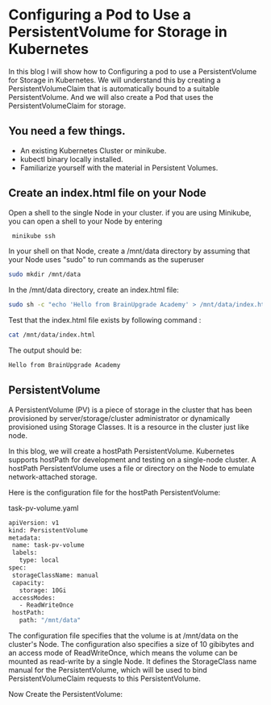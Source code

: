 # Configuring a Pod to Use a PersistentVolume for Storage in Kubernetes

In this blog I will show how to Configuring a pod to use a PersistentVolume for Storage in Kubernetes. We will understand this by creating a PersistentVolumeClaim that is automatically bound to a suitable PersistentVolume. And we will also create a Pod that uses the PersistentVolumeClaim for storage.


## You need a few things.

- An existing Kubernetes Cluster or minikube.
- kubectl binary locally installed.
- Familiarize yourself with the material in Persistent Volumes.

## Create an index.html file on your Node

Open a shell to the single Node in your cluster. if you are using Minikube, you can open a shell to your Node by entering  
```sh
 minikube ssh 
 ```

 In your shell on that Node, create a /mnt/data directory by assuming that your Node uses "sudo" to run commands as the superuser
```sh
sudo mkdir /mnt/data
 ```

 In the /mnt/data directory, create an index.html file:

  ```sh
sudo sh -c "echo 'Hello from BrainUpgrade Academy' > /mnt/data/index.html"
 ```

 Test that the index.html file exists by following command :
```sh
cat /mnt/data/index.html
 ```

 The output should be:

 ```sh
Hello from BrainUpgrade Academy
 ```

## PersistentVolume

A PersistentVolume (PV) is a piece of storage in the cluster that has been provisioned by server/storage/cluster administrator or dynamically provisioned using Storage Classes. It is a resource in the cluster just like node.

In this blog, we will create a hostPath PersistentVolume. Kubernetes supports hostPath for development and testing on a single-node cluster. A hostPath PersistentVolume uses a file or directory on the Node to emulate network-attached storage.

Here is the configuration file for the hostPath PersistentVolume:

task-pv-volume.yaml

 ```sh
apiVersion: v1
kind: PersistentVolume
metadata:
  name: task-pv-volume
  labels:
    type: local
spec:
  storageClassName: manual
  capacity:
    storage: 10Gi
  accessModes:
    - ReadWriteOnce
  hostPath:
    path: "/mnt/data"
 ```

The configuration file specifies that the volume is at /mnt/data on the cluster's Node. The configuration also specifies a size of 10 gibibytes and an access mode of ReadWriteOnce, which means the volume can be mounted as read-write by a single Node. It defines the StorageClass name manual for the PersistentVolume, which will be used to bind PersistentVolumeClaim requests to this PersistentVolume.

Now Create the PersistentVolume: